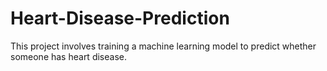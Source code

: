 # Heart-Disease-Prediction
This project involves training a machine learning model to predict whether someone has heart disease.
